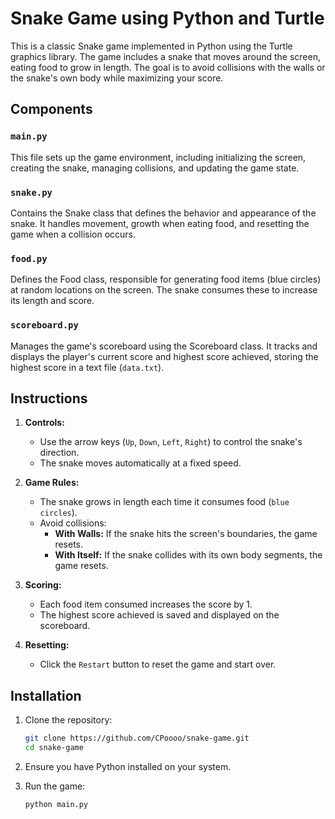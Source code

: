 # Snake Game using Python and Turtle

This is a classic Snake game implemented in Python using the Turtle graphics library. The game includes a snake that moves around the screen, eating food to grow in length. The goal is to avoid collisions with the walls or the snake's own body while maximizing your score.

## Components

### `main.py`

This file sets up the game environment, including initializing the screen, creating the snake, managing collisions, and updating the game state.

### `snake.py`

Contains the Snake class that defines the behavior and appearance of the snake. It handles movement, growth when eating food, and resetting the game when a collision occurs.

### `food.py`

Defines the Food class, responsible for generating food items (blue circles) at random locations on the screen. The snake consumes these to increase its length and score.

### `scoreboard.py`

Manages the game's scoreboard using the Scoreboard class. It tracks and displays the player's current score and highest score achieved, storing the highest score in a text file (`data.txt`).

## Instructions

1. **Controls:**
   - Use the arrow keys (`Up`, `Down`, `Left`, `Right`) to control the snake's direction.
   - The snake moves automatically at a fixed speed.

2. **Game Rules:**
   - The snake grows in length each time it consumes food (`blue circles`).
   - Avoid collisions:
     - **With Walls:** If the snake hits the screen's boundaries, the game resets.
     - **With Itself:** If the snake collides with its own body segments, the game resets.

3. **Scoring:**
   - Each food item consumed increases the score by 1.
   - The highest score achieved is saved and displayed on the scoreboard.

4. **Resetting:**
   - Click the `Restart` button to reset the game and start over.

## Installation

1. Clone the repository:
   ```bash
   git clone https://github.com/CPoooo/snake-game.git
   cd snake-game
   ```

2. Ensure you have Python installed on your system.

3. Run the game:
   ```bash
   python main.py
   ```
